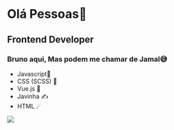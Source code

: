 # Olá Pessoas👋 

## Frontend Developer 

### Bruno aqui, Mas podem me chamar de Jamal😅

- Javascript🤗
- CSS (SCSS) 🎨
- Vue.js 🤖
- Javinha ✍
- HTML ☄

![](https://giphy.com/gifs/naruto-shippuden-kakashi-hatake-zwDNti5vWFujS)
